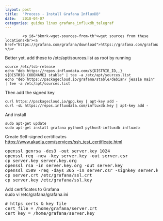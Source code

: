 ```yaml
---
layout: post
title:  "Process - Install Grafana InfluxDB"
date:   2018-04-07
categories: guides linux grafana_influxdb_telegraf
---
```




            <p id="bkmrk-wget-sources-from-th">wget sources from these locations<br><a href="https://grafana.com/grafana/download">https://grafana.com/grafana/download<br>https://portal.influxdata.com/downloads</a></p>
<p id="bkmrk-better-yet%2C-add-thes">Better yet, add these to /etc/apt/sources.list as root by running</p>
<pre id="bkmrk-source-%2Fetc%2Flsb-rele"><code>source /etc/lsb-release<br>echo "deb https://repos.influxdata.com/${DISTRIB_ID,,} ${DISTRIB_CODENAME} stable" | tee -a /etc/apt/sources.list
echo "deb https://packagecloud.io/grafana/stable/debian/ jessie main" | tee -a /etc/apt/sources.list</code></pre>
<p id="bkmrk-then-add-the-signed-">Then add the signed key</p>
<pre id="bkmrk-curl-https%3A%2F%2Fpackage"><code>curl https://packagecloud.io/gpg.key <span class="token function">| </span>apt-key add -
curl -sL https://repos.influxdata.com/influxdb.key | apt-key add -</code></pre>
<p id="bkmrk-and-install">And install</p>
<pre id="bkmrk-sudo-apt-get-updates"><code>sudo apt-get update<br>sudo apt-get install grafana python3 python3-influxdb influxdb<br></code></pre>
<p id="bkmrk-create-self-signed-c">Create Self-signed certificates <br><a href="https://www.akadia.com/services/ssh_test_certificate.html">https://www.akadia.com/services/ssh_test_certificate.html</a></p>
<pre id="bkmrk-openssl-genrsa--des3">openssl genrsa -des3 -out server.key 1024<br>openssl req -new -key server.key -out server.csr<br>cp server.key server.key.org<br>openssl rsa -in server.key.org -out server.key<br>openssl x509 -req -days 365 -in server.csr -signkey server.key -out server.crt<br>cp server.crt /etc/grafana/ssl.crt<br>cp server.key /etc/grafana/ssl.key</pre>
<p id="bkmrk-add-certificates-to-">Add certificates to Grafana<br>sudo vi /etc/grafana/grafana.ini</p>
<pre id="bkmrk-%23-https-certs-%26-key-"># https certs &amp; key file<br>cert_file = /home/grafana/server.crt<br>cert_key = /home/grafana/server.key</pre>
